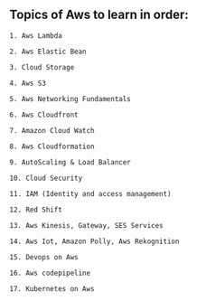 ## Topics of Aws to learn in order:

    1. Aws Lambda
    
    2. Aws Elastic Bean

    3. Cloud Storage

    4. Aws S3

    5. Aws Networking Fundamentals

    6. Aws Cloudfront

    7. Amazon Cloud Watch

    8. Aws Cloudformation

    9. AutoScaling & Load Balancer

    10. Cloud Security

    11. IAM (Identity and access management)

    12. Red Shift

    13. Aws Kinesis, Gateway, SES Services

    14. Aws Iot, Amazon Polly, Aws Rekognition

    15. Devops on Aws

    16. Aws codepipeline

    17. Kubernetes on Aws
